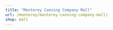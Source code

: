 ```yaml
---
title: "Monterey Canning Company Mall"
url: /monterey/monterey-canning-company-mall/
shop: mall
---
```

